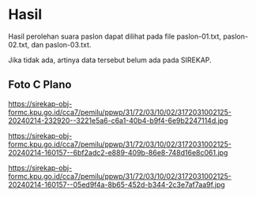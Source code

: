 # Hasil

Hasil perolehan suara paslon dapat dilihat pada file paslon-01.txt, paslon-02.txt, dan paslon-03.txt.

Jika tidak ada, artinya data tersebut belum ada pada SIREKAP.

## Foto C Plano

https://sirekap-obj-formc.kpu.go.id/cca7/pemilu/ppwp/31/72/03/10/02/3172031002125-20240214-232920--3221e5a6-c6a1-40b4-b9f4-6e9b2247114d.jpg

https://sirekap-obj-formc.kpu.go.id/cca7/pemilu/ppwp/31/72/03/10/02/3172031002125-20240214-160157--6bf2adc2-e889-409b-86e8-748d16e8c061.jpg

https://sirekap-obj-formc.kpu.go.id/cca7/pemilu/ppwp/31/72/03/10/02/3172031002125-20240214-160157--05ed9f4a-8b65-452d-b344-2c3e7af7aa9f.jpg
